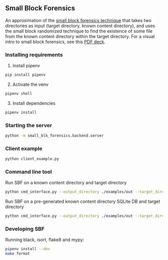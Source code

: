 ## Small Block Forensics

An approximation of the [small block forensics technique](https://gist.github.com/atharvakale343/614a721b9ae429d1dce8ee14dd3bed52) that takes two directories as input (target directory, known content directory), and uses the small block randomized technique to find the existence of some file from the known content directory within the target directory. For a visual intro to small block forensics, see this [PDF deck](./docs/intro-to-small-block-forensics.pdf).

### Installing requirements

1. Install pipenv

```zsh
pip install pipenv
```

2. Activate the venv

```zsh
pipenv shell
```

3. Install dependencies

```zsh
pipenv install
```

### Starting the server

```zsh
python -m small_blk_forensics.backend.server
```

### Client example

```zsh
python client_example.py
```

### Command line tool

Run SBF on a known content directory and target directory

```zsh
python cmd_interface.py --output_directory ./examples/out --target_directory ./examples/target_folder --known_content_directory ./examples/known_dataset
```

Run SBF on a pre-generated known content directory SQLite DB and target directory

```zsh
python cmd_interface.py --output_directory ./examples/out --target_directory ./examples/target_folder --existing_known_content_db ./examples/out/known_content_hashes.sqlite
```

### Developing SBF

Running black, isort, flake8 and mypy:

```zsh
pipenv install --dev
make format
```
